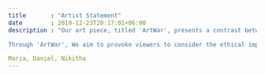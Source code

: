 ```yaml
---
title       : "Artist Statement"
date        : 2019-12-23T20:17:01+06:00
description : "Our art piece, titled 'ArtWar', presents a contrast between AI-generated art and human-generated art. The use of technology in art has advanced significantly in recent years, with AI capable of producing images, music, and even literature. While AI-generated art may seem impressive, it raises concerns about the value of human creativity in the future.

Through 'ArtWar', We aim to provoke viewers to consider the ethical implications of generative AI. Will technology eventually replace human creativity? And if so, what are the potential consequences? These are essential questions to ponder as we move towards an increasingly automated world."

Maria, Daniel, Nikitha
---
```


